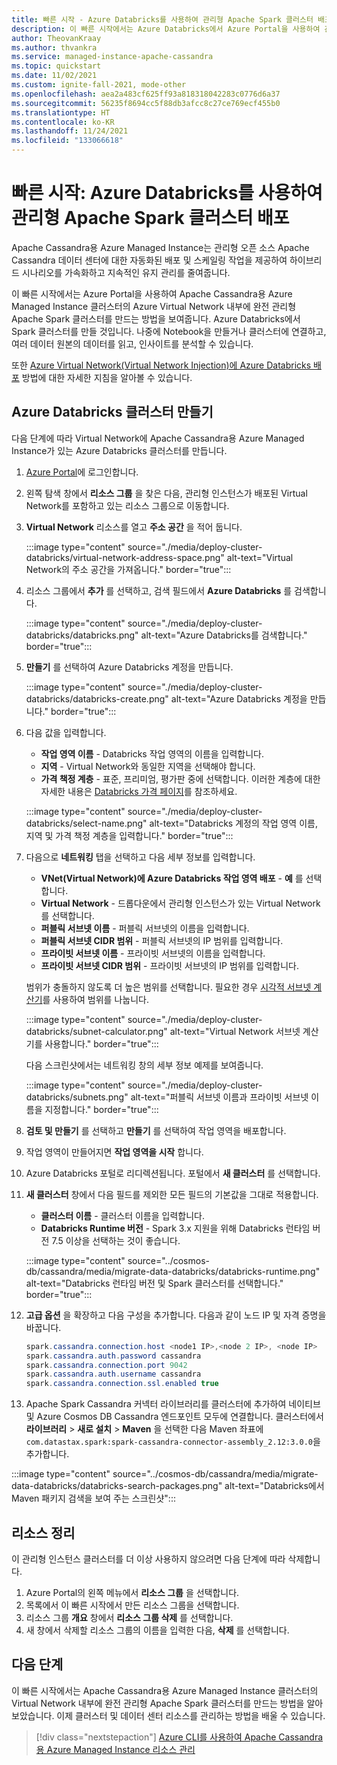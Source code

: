 ```yaml
---
title: 빠른 시작 - Azure Databricks를 사용하여 관리형 Apache Spark 클러스터 배포
description: 이 빠른 시작에서는 Azure Databricks에서 Azure Portal을 사용하여 관리형 Apache Spark 클러스터를 배포하는 방법을 보여줍니다.
author: TheovanKraay
ms.author: thvankra
ms.service: managed-instance-apache-cassandra
ms.topic: quickstart
ms.date: 11/02/2021
ms.custom: ignite-fall-2021, mode-other
ms.openlocfilehash: aea2a483cf625ff93a818318042283c0776d6a37
ms.sourcegitcommit: 56235f8694cc5f88db3afcc8c27ce769ecf455b0
ms.translationtype: HT
ms.contentlocale: ko-KR
ms.lasthandoff: 11/24/2021
ms.locfileid: "133066618"
---
```

# <a name="quickstart-deploy-a-managed-apache-spark-cluster-with-azure-databricks"></a>빠른 시작: Azure Databricks를 사용하여 관리형 Apache Spark 클러스터 배포

Apache Cassandra용 Azure Managed Instance는 관리형 오픈 소스 Apache Cassandra 데이터 센터에 대한 자동화된 배포 및 스케일링 작업을 제공하여 하이브리드 시나리오를 가속화하고 지속적인 유지 관리를 줄여줍니다.

이 빠른 시작에서는 Azure Portal을 사용하여 Apache Cassandra용 Azure Managed Instance 클러스터의 Azure Virtual Network 내부에 완전 관리형 Apache Spark 클러스터를 만드는 방법을 보여줍니다. Azure Databricks에서 Spark 클러스터를 만들 것입니다. 나중에 Notebook을 만들거나 클러스터에 연결하고, 여러 데이터 원본의 데이터를 읽고, 인사이트를 분석할 수 있습니다.

또한 [Azure Virtual Network(Virtual Network Injection)에 Azure Databricks 배포](/azure/databricks/administration-guide/cloud-configurations/azure/vnet-inject) 방법에 대한 자세한 지침을 알아볼 수 있습니다.

## <a name="create-an-azure-databricks-cluster"></a>Azure Databricks 클러스터 만들기

다음 단계에 따라 Virtual Network에 Apache Cassandra용 Azure Managed Instance가 있는 Azure Databricks 클러스터를 만듭니다.

1. [Azure Portal](https://portal.azure.com/)에 로그인합니다.

1. 왼쪽 탐색 창에서 **리소스 그룹** 을 찾은 다음, 관리형 인스턴스가 배포된 Virtual Network를 포함하고 있는 리소스 그룹으로 이동합니다.

1. **Virtual Network** 리소스를 열고 **주소 공간** 을 적어 둡니다.

   :::image type="content" source="./media/deploy-cluster-databricks/virtual-network-address-space.png" alt-text="Virtual Network의 주소 공간을 가져옵니다." border="true":::

1. 리소스 그룹에서 **추가** 를 선택하고, 검색 필드에서 **Azure Databricks** 를 검색합니다.

   :::image type="content" source="./media/deploy-cluster-databricks/databricks.png" alt-text="Azure Databricks를 검색합니다." border="true":::

1. **만들기** 를 선택하여 Azure Databricks 계정을 만듭니다.

   :::image type="content" source="./media/deploy-cluster-databricks/databricks-create.png" alt-text="Azure Databricks 계정을 만듭니다." border="true":::

1. 다음 값을 입력합니다.

   * **작업 영역 이름** - Databricks 작업 영역의 이름을 입력합니다.
   * **지역** - Virtual Network와 동일한 지역을 선택해야 합니다.
   * **가격 책정 계층** - 표준, 프리미엄, 평가판 중에 선택합니다. 이러한 계층에 대한 자세한 내용은 [Databricks 가격 페이지](https://azure.microsoft.com/pricing/details/databricks/)를 참조하세요.

   :::image type="content" source="./media/deploy-cluster-databricks/select-name.png" alt-text="Databricks 계정의 작업 영역 이름, 지역 및 가격 책정 계층을 입력합니다." border="true":::

1. 다음으로 **네트워킹** 탭을 선택하고 다음 세부 정보를 입력합니다.

   * **VNet(Virtual Network)에 Azure Databricks 작업 영역 배포** - **예** 를 선택합니다.
   * **Virtual Network** - 드롭다운에서 관리형 인스턴스가 있는 Virtual Network를 선택합니다.
   * **퍼블릭 서브넷 이름** - 퍼블릭 서브넷의 이름을 입력합니다.
   * **퍼블릭 서브넷 CIDR 범위** - 퍼블릭 서브넷의 IP 범위를 입력합니다.
   * **프라이빗 서브넷 이름** - 프라이빗 서브넷의 이름을 입력합니다.
   * **프라이빗 서브넷 CIDR 범위** - 프라이빗 서브넷의 IP 범위를 입력합니다.

   범위가 충돌하지 않도록 더 높은 범위를 선택합니다. 필요한 경우 [시각적 서브넷 계산기](https://www.fryguy.net/wp-content/tools/subnets.html)를 사용하여 범위를 나눕니다.

   :::image type="content" source="./media/deploy-cluster-databricks/subnet-calculator.png" alt-text="Virtual Network 서브넷 계산기를 사용합니다." border="true":::

   다음 스크린샷에서는 네트워킹 창의 세부 정보 예제를 보여줍니다.

   :::image type="content" source="./media/deploy-cluster-databricks/subnets.png" alt-text="퍼블릭 서브넷 이름과 프라이빗 서브넷 이름을 지정합니다." border="true":::

1. **검토 및 만들기** 를 선택하고 **만들기** 를 선택하여 작업 영역을 배포합니다.

1. 작업 영역이 만들어지면 **작업 영역을 시작** 합니다.

1. Azure Databricks 포털로 리디렉션됩니다. 포털에서 **새 클러스터** 를 선택합니다.

1. **새 클러스터** 창에서 다음 필드를 제외한 모든 필드의 기본값을 그대로 적용합니다.

   * **클러스터 이름** - 클러스터 이름을 입력합니다.
   * **Databricks Runtime 버전** - Spark 3.x 지원을 위해 Databricks 런타임 버전 7.5 이상을 선택하는 것이 좋습니다. 

   :::image type="content" source="../cosmos-db/cassandra/media/migrate-data-databricks/databricks-runtime.png" alt-text="Databricks 런타임 버전 및 Spark 클러스터를 선택합니다." border="true":::

1. **고급 옵션** 을 확장하고 다음 구성을 추가합니다. 다음과 같이 노드 IP 및 자격 증명을 바꿉니다.

   ```java
   spark.cassandra.connection.host <node1 IP>,<node 2 IP>, <node IP>
   spark.cassandra.auth.password cassandra
   spark.cassandra.connection.port 9042
   spark.cassandra.auth.username cassandra
   spark.cassandra.connection.ssl.enabled true
   ```

1. Apache Spark Cassandra 커넥터 라이브러리를 클러스터에 추가하여 네이티브 및 Azure Cosmos DB Cassandra 엔드포인트 모두에 연결합니다. 클러스터에서 **라이브러리** > **새로 설치** > **Maven** 을 선택한 다음 Maven 좌표에 `com.datastax.spark:spark-cassandra-connector-assembly_2.12:3.0.0`을 추가합니다.

:::image type="content" source="../cosmos-db/cassandra/media/migrate-data-databricks/databricks-search-packages.png" alt-text="Databricks에서 Maven 패키지 검색을 보여 주는 스크린샷":::

## <a name="clean-up-resources"></a>리소스 정리

이 관리형 인스턴스 클러스터를 더 이상 사용하지 않으려면 다음 단계에 따라 삭제합니다.

1. Azure Portal의 왼쪽 메뉴에서 **리소스 그룹** 을 선택합니다.
1. 목록에서 이 빠른 시작에서 만든 리소스 그룹을 선택합니다.
1. 리소스 그룹 **개요** 창에서 **리소스 그룹 삭제** 를 선택합니다.
1. 새 창에서 삭제할 리소스 그룹의 이름을 입력한 다음, **삭제** 를 선택합니다.

## <a name="next-steps"></a>다음 단계

이 빠른 시작에서는 Apache Cassandra용 Azure Managed Instance 클러스터의 Virtual Network 내부에 완전 관리형 Apache Spark 클러스터를 만드는 방법을 알아보았습니다. 이제 클러스터 및 데이터 센터 리소스를 관리하는 방법을 배울 수 있습니다.

> [!div class="nextstepaction"]
> [Azure CLI를 사용하여 Apache Cassandra용 Azure Managed Instance 리소스 관리](manage-resources-cli.md)

